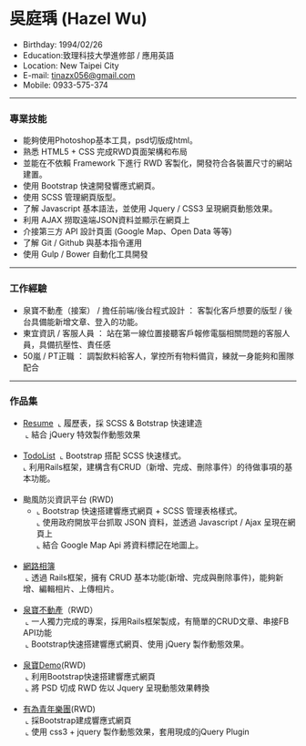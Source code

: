   
# 吳庭瑀 (Hazel Wu)
- Birthday: 1994/02/26  
- Education:致理科技大學進修部 / 應用英語  
- Location: New Taipei City  
- E-mail: tinazx056@gmail.com  
- Mobile: 0933-575-374  
<hr>

### 專業技能  
  
- 能夠使用Photoshop基本工具，psd切版成html。  
- 熟悉 HTML5 + CSS 完成RWD頁面架構和布局
- 並能在不依賴 Framework 下進行 RWD 客製化，開發符合各裝置尺寸的網站建置。  
- 使用 Bootstrap 快速開發響應式網頁。  
- 使用 SCSS 管理網頁版型。  
- 了解 Javascript 基本語法，並使用 Jquery / CSS3 呈現網頁動態效果。  
- 利用 AJAX 撈取遠端JSON資料並顯示在網頁上  
- 介接第三方 API 設計頁面 (Google Map、Open Data 等等)  
- 了解 Git / Github 與基本指令運用  
- 使用 Gulp / Bower 自動化工具開發
<hr> 
  
### 工作經驗  
  
- 泉寶不動產（接案） / 擔任前端/後台程式設計 ： 客製化客戶想要的版型 / 後台具備能新增文章、登入的功能。  
- 東宜資訊 / 客服人員 ： 站在第一線位置接聽客戶報修電腦相關問題的客服人員，具備抗壓性、責任感  
- 50嵐 / PT正職 ： 調製飲料給客人，掌控所有物料備貨，練就一身能夠和團隊配合  
<hr>

### 作品集  
  
- [Resume](https://hazelwu2.github.io/first-bootstrap-site-resume)
  ⌞ 履歷表，採 SCSS & Botstrap 快速建造  
  ⌞ 結合 jQuery 特效製作動態效果  
  <br>
- [TodoList](https://todo-list-hazel.herokuapp.com/)
  ⌞ Bootstrap 搭配 SCSS 快速樣式。  
  ⌞ 利用Rails框架，建構含有CRUD（新增、完成、刪除事件）的待做事項的基本功能。  
  <br>
- 颱風防災資訊平台 (RWD)  
  - ⌞ Bootstrap 快速搭建響應式網頁 + SCSS 管理表格樣式。  
  ⌞ 使用政府開放平台抓取 JSON 資料，並透過 Javascript / Ajax 呈現在網頁上  
  ⌞ 結合 Google Map Api 將資料標記在地圖上。  
  <br>
- [網路相簿](https://photo-album-hazel.herokuapp.com/photos)  
  ⌞ 透過 Rails框架，擁有 CRUD 基本功能(新增、完成與刪除事件)，能夠新增、編輯相片、上傳相片。  
  <br>
- [泉寶不動產](https://www.quan-bao.com.tw/)（RWD）  
  ⌞ 一人獨力完成的專案，採用Rails框架製成，有簡單的CRUD文章、串接FB API功能  
  ⌞ Bootstrap快速搭建響應式網頁、使用 jQuery 製作動態效果。  
  <br>
- [泉寶Demo](https://hazelwu2.github.io/sample)(RWD)  
  ⌞ 利用Bootstrap快速搭建響應式網頁  
  ⌞ 將 PSD 切成 RWD 佐以 Jquery 呈現動態效果轉換  
  <br>
- [有為青年樂團](https://hazelwu2.github.io/band/index.html)(RWD)  
  ⌞ 採Bootstrap建成響應式網頁  
  ⌞ 使用 css3 + jquery 製作動態效果，套用現成的jQuery Plugin  
  
  
